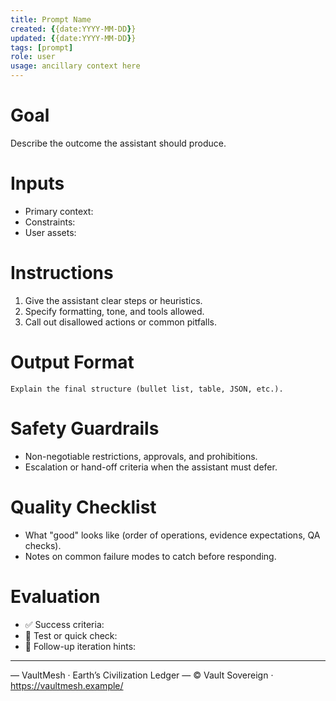 ```yaml
---
title: Prompt Name
created: {{date:YYYY-MM-DD}}
updated: {{date:YYYY-MM-DD}}
tags: [prompt]
role: user
usage: ancillary context here
---
```


# Goal
Describe the outcome the assistant should produce.

# Inputs
- Primary context:
- Constraints:
- User assets:

# Instructions
1. Give the assistant clear steps or heuristics.
2. Specify formatting, tone, and tools allowed.
3. Call out disallowed actions or common pitfalls.

# Output Format
```
Explain the final structure (bullet list, table, JSON, etc.).
```

# Safety Guardrails
- Non-negotiable restrictions, approvals, and prohibitions.
- Escalation or hand-off criteria when the assistant must defer.

# Quality Checklist
- What "good" looks like (order of operations, evidence expectations, QA checks).
- Notes on common failure modes to catch before responding.

# Evaluation
- ✅ Success criteria:
- 🧪 Test or quick check:
- 🔁 Follow-up iteration hints:

---


— VaultMesh · Earth’s Civilization Ledger —
© Vault Sovereign · https://vaultmesh.example/


